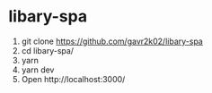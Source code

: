 # libary-spa
1. git clone https://github.com/gavr2k02/libary-spa
2. cd libary-spa/
2. yarn
3. yarn dev
4. Open http://localhost:3000/

